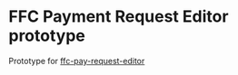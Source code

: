 # FFC Payment Request Editor prototype
Prototype for [ffc-pay-request-editor](https://github.com/DEFRA/ffc-pay-request-editor)
